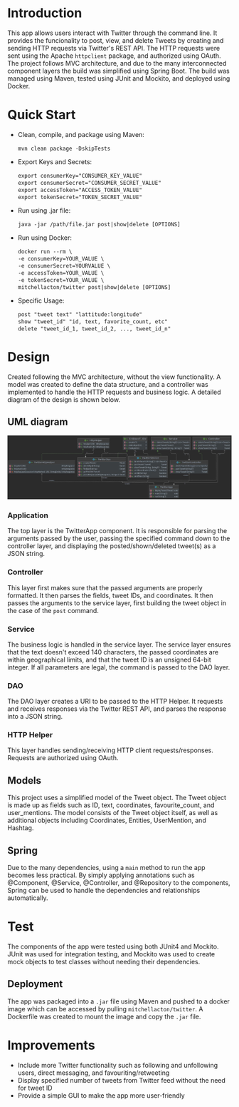 # Introduction
This app allows users interact with Twitter through the command line. It provides
the funcionality to post, view, and delete Tweets by creating and sending HTTP
requests via Twitter's REST API. The HTTP requests were sent using the Apache
`httpclient` package, and authorized using OAuth. The project follows MVC
architecture, and due to the many interconnected component layers the build was
simplified using Spring Boot. The build was managed using Maven, tested using
JUnit and Mockito, and deployed using Docker.

# Quick Start
- Clean, compile, and package using Maven:

      mvn clean package -DskipTests
- Export Keys and Secrets:

      export consumerKey="CONSUMER_KEY_VALUE"
      export consumerSecret="CONSUMER_SECRET_VALUE"
      export accessToken="ACCESS_TOKEN_VALUE"
      export tokenSecret="TOKEN_SECRET_VALUE"
- Run using .jar file:

      java -jar /path/file.jar post|show|delete [OPTIONS]
- Run using Docker:

      docker run --rm \
      -e consumerKey=YOUR_VALUE \
      -e consumerSecret=YOURVALUE \
      -e accessToken=YOUR_VALUE \
      -e tokenSecret=YOUR_VALUE \
      mitchellacton/twitter post|show|delete [OPTIONS]
- Specific Usage:

      post "tweet text" "lattitude:longitude"
      show "tweet_id" "id, text, favorite_count, etc"
      delete "tweet_id_1, tweet_id_2, ..., tweet_id_n"    
      

# Design
Created following the MVC architecture, without the view functionality. A
model was created to define the data structure, and a controller was implemented
to handle the HTTP requests and business logic. A detailed diagram of the design
is shown below.
## UML diagram
![](TwitterAppUML.JPG)

### Application
The top layer is the TwitterApp component. It is responsible for parsing the
arguments passed by the user, passing the specified command down to the controller
layer, and displaying the posted/shown/deleted tweet(s) as a JSON string.
### Controller
This layer first makes sure that the passed arguments are properly formatted. It
then parses the fields, tweet IDs, and coordinates. It then passes the arguments
to the service layer, first building the tweet object in the case of the `post`
command.
### Service
The business logic is handled in the service layer. The service layer ensures 
that the text doesn't exceed 140 characters, the passed coordinates are within
geographical limits, and that the tweet ID is an unsigned 64-bit integer. If
all parameters are legal, the command is passed to the DAO layer.
### DAO
The DAO layer creates a URI to be passed to the HTTP Helper. It requests and 
receives responses via the Twitter REST API, and parses the response into a JSON
string.
### HTTP Helper
This layer handles sending/receiving HTTP client requests/responses. Requests
are authorized using OAuth.
## Models
This project uses a simplified model of the Tweet object. The Tweet object is 
made up as fields such as ID, text, coordinates, favourite_count, and 
user_mentions. The model consists of the Tweet object itself, as well as
additional objects including Coordinates, Entities, UserMention, and Hashtag. 
## Spring
Due to the many dependencies, using a `main` method to run the app becomes less
practical. By simply applying annotations such as @Component, @Service, 
@Controller, and @Repository to the components, Spring can be used to handle
the dependencies and relationships automatically. 

# Test
The components of the app were tested using both JUnit4 and Mockito. JUnit was
used for integration testing, and Mockito was used to create mock objects to
test classes without needing their dependencies.

## Deployment
The app was packaged into a `.jar` file using Maven and pushed to a docker image
which can be accessed by pulling `mitchellacton/twitter`. A Dockerfile was 
created to mount the image and copy the `.jar` file.

# Improvements
- Include more Twitter functionality such as following and unfollowing users, 
direct messaging, and favouriting/retweeting
- Display specified number of tweets from Twitter feed without the need for tweet
ID
- Provide a simple GUI to make the app more user-friendly